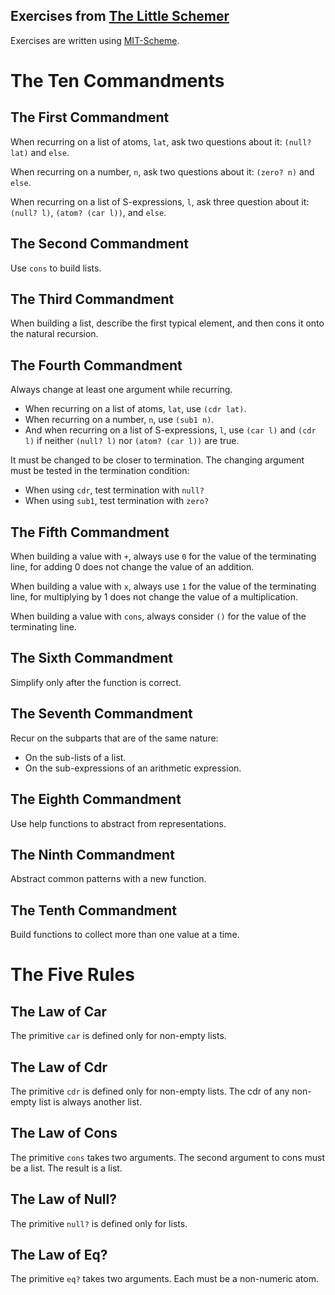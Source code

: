 ## Exercises from [The Little Schemer](http://www.ccs.neu.edu/home/matthias/BTLS/)

Exercises are written using [MIT-Scheme](http://www.gnu.org/software/mit-scheme/).   



# The Ten Commandments

## The First Commandment

When recurring on a list of atoms, `lat`, ask two questions about it: `(null? lat)` and `else`.

When recurring on a number, `n`, ask two questions about it: `(zero? n)` and `else`.

When recurring on a list of S-expressions, `l`, ask three question about it: `(null? l)`, `(atom? (car l))`, and `else`.

## The Second Commandment

Use `cons` to build lists.

## The Third Commandment

When building a list, describe the first typical element, and then cons it onto the natural recursion.

## The Fourth Commandment

Always change at least one argument while recurring.

* When recurring on a list of atoms, `lat`, use `(cdr lat)`.
* When recurring on a number, `n`, use `(sub1 n)`.
* And when recurring on a list of S-expressions, `l`, use `(car l)` and `(cdr l)` if neither `(null? l)` nor `(atom? (car l))` are true.

It must be changed to be closer to termination. The changing argument must be tested in the termination condition:

* When using `cdr`, test termination with `null?`
* When using `sub1`, test termination with `zero?`

## The Fifth Commandment

When building a value with `+`, always use `0` for the value of the terminating line, for adding 0 does not change the value of an addition.

When building a value with `x`, always use `1` for the value of the terminating line, for multiplying by 1 does not change the value of a multiplication.

When building a value with `cons`, always consider `()` for the value of the terminating line.

## The Sixth Commandment

Simplify only after the function is correct.

## The Seventh Commandment

Recur on the subparts that are of the same nature:

* On the sub-lists of a list.
* On the sub-expressions of an arithmetic expression.

## The Eighth Commandment

Use help functions to abstract from representations.

## The Ninth Commandment

Abstract common patterns with a new function.

## The Tenth Commandment

Build functions to collect more than one value at a time.

# The Five Rules

## The Law of Car

The primitive `car` is defined only for non-empty lists.

## The Law of Cdr

The primitive `cdr` is defined only for non-empty lists. The cdr of any non-empty list is always another list.

## The Law of Cons

The primitive `cons` takes two arguments. The second argument to cons must be a list. The result is a list.

## The Law of Null?

The primitive `null?` is defined only for lists.

## The Law of Eq?

The primitive `eq?` takes two arguments. Each must be a non-numeric atom.